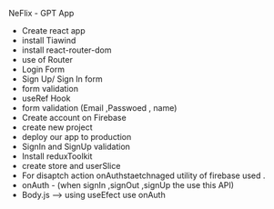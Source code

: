 NeFlix - GPT App

- Create react app
- install Tiawind
- install react-router-dom
- use of Router
- Login Form
- Sign Up/ Sign In form
- form validation
- useRef Hook
- form validation (Email ,Passwoed , name)
- Create account on Firebase
- create new project
- deploy our app to production
- SignIn and SignUp validation
- Install reduxToolkit
- create store and userSlice
- For disaptch action onAuthstaetchnaged utility of firebase used .
- onAuth - (when signIn ,signOut ,signUp the use this API)
- Body.js --> using useEfect use onAuth
